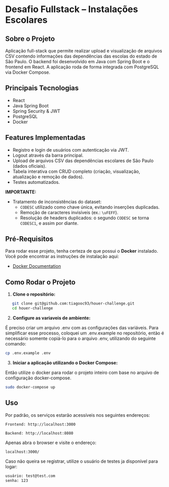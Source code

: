 # Desafio Fullstack – Instalações Escolares

## Sobre o Projeto

Aplicação full-stack que permite realizar upload e visualização de arquivos CSV contendo informações das dependências das escolas do estado de São Paulo.
O backend foi desenvolvido em Java com Spring Boot e o frontend em React. A aplicação roda de forma integrada com PostgreSQL via Docker Compose.


## Principais Tecnologias

- React
- Java Spring Boot
- Spring Security & JWT
- PostgreSQL
- Docker


## Features Implementadas

- Registro e login de usuários com autenticação via JWT. 
- Logout através da barra principal. 
- Upload de arquivos CSV das dependências escolares de São Paulo (dados oficiais). 
- Tabela interativa com CRUD completo (criação, visualização, atualização e remoção de dados).
- Testes automatizados.

**IMPORTANTE:** 

- Tratamento de inconsistências do dataset: 
  - `CODESC` utilizado como chave única, evitando inserções duplicadas. 
  - Remoção de caracteres invisíveis (ex.: `\uFEFF`). 
  - Resolução de headers duplicados: o segundo `CODESC` se torna `CODESC1`, e assim por diante. 


## Pré-Requisitos

Para rodar esse projeto, tenha certeza de que possui o **Docker** instalado. Você pode encontrar as instruções de instalação aqui:

- [Docker Documentation](https://docs.docker.com/)


## Como Rodar o Projeto

1. **Clone o repositório:**

```bash
   git clone git@github.com:tiagooc93/houer-challenge.git
   cd houer-challenge
```

2. **Configure as variaveis de ambiente:**

É preciso criar um arquivo .env com as configurações das variáveis. Para simplificar esse processo, coloquei um .env.example no repositório, então é necessário somente copiá-lo para o arquivo .env, utilizando do seguinte comando:

```bash
cp .env.example .env
```

3. **Iniciar a aplicação utilizando o Docker Compose:**


Então utilize o docker para rodar o projeto inteiro com base no arquivo de configuração docker-compose.

```bash
sudo docker-compose up
```

## Uso

Por padrão, os serviços estarão acessíveis nos seguintes endereços:

    Frontend: http://localhost:3000

    Backend: http://localhost:8080
    
Apenas abra o browser e visite o endereço:

```bash
localhost:3000/
``````

Caso não queira se registrar, utilize o usuário de testes ja disponível para logar:

```bash
usuário: test@test.com
senha: 123
``````

